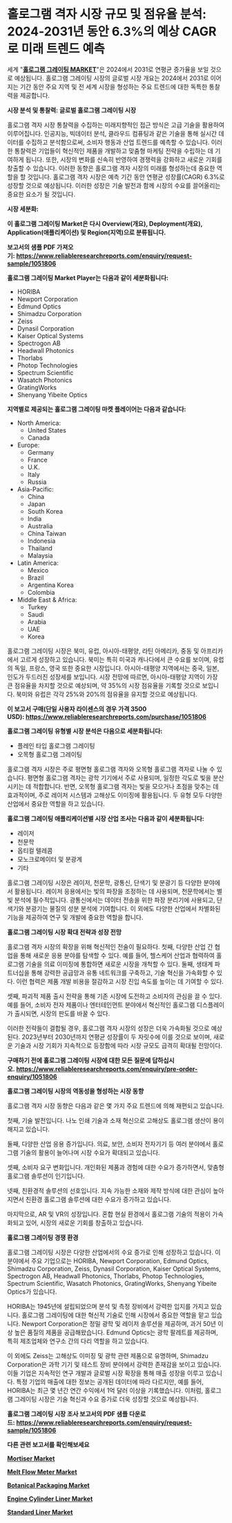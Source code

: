 <p><h1>홀로그램 격자 시장 규모 및 점유율 분석: 2024-2031년 동안 6.3%의 예상 CAGR로 미래 트렌드 예측</h1></p><p>세계 "<strong><a href="https://www.reliableresearchreports.com/holographic-grating-r1051806?utm_campaign=105&utm_medium=8&utm_source=Github&utm_content=ia&utm_term=29122024&utm_id=holographic-grating">홀로그램 그레이팅 MARKET</a></strong>"은 2024에서 2031로 연평균 증가율을 보일 것으로 예상됩니다. 홀로그램 그레이팅 시장의 글로벌 시장 개요는 2024에서 2031로 이어지는 기간 동안 주요 지역 및 전 세계 시장을 형성하는 주요 트렌드에 대한 독특한 통찰력을 제공합니다.</p>
<p><strong>시장 분석 및 통찰력: 글로벌 홀로그램 그레이팅 시장</strong></p>
<p><p>홀로그램 격자 시장 통찰력을 수집하는 미래지향적인 접근 방식은 고급 기술을 활용하여 이루어집니다. 인공지능, 빅데이터 분석, 클라우드 컴퓨팅과 같은 기술을 통해 실시간 데이터를 수집하고 분석함으로써, 소비자 행동과 산업 트렌드를 예측할 수 있습니다. 이러한 통찰력은 기업들이 혁신적인 제품을 개발하고 맞춤형 마케팅 전략을 수립하는 데 기여하게 됩니다. 또한, 시장의 변화를 신속히 반영하여 경쟁력을 강화하고 새로운 기회를 창출할 수 있습니다. 이러한 동향은 홀로그램 격자 시장의 미래를 형성하는데 중요한 역할을 할 것입니다. 홀로그램 격자 시장은 예측 기간 동안 연평균 성장률(CAGR) 6.3%로 성장할 것으로 예상됩니다. 이러한 성장은 기술 발전과 함께 시장의 수요를 끌어올리는 중요한 요소가 될 것입니다.</p><a href="%7CAUTHORITHY_DOMAIN_URL%7C?utm_campaign=105&utm_medium=8&utm_source=Github&utm_content=ia&utm_term=29122024&utm_id=holographic-grating"></a></p>
<p><strong>시장 세분화:</strong></p>
<p><strong>이 홀로그램 그레이팅 Market은 다시 Overview(개요), Deployment(개요), Application(애플리케이션) 및 Region(지역)으로 분류됩니다.</strong></p>
<p><strong>보고서의 샘플 PDF 가져오기:&nbsp;<a href="https://www.reliableresearchreports.com/enquiry/request-sample/1051806?utm_campaign=105&utm_medium=8&utm_source=Github&utm_content=ia&utm_term=29122024&utm_id=holographic-grating">https://www.reliableresearchreports.com/enquiry/request-sample/1051806</a></strong><strong></strong></p>
<p><strong>홀로그램 그레이팅 Market Player는 다음과 같이 세분화됩니다:</strong></p>
<p><ul><li>HORIBA</li><li>Newport Corporation</li><li>Edmund Optics</li><li>Shimadzu Corporation</li><li>Zeiss</li><li>Dynasil Corporation</li><li>Kaiser Optical Systems</li><li>Spectrogon AB</li><li>Headwall Photonics</li><li>Thorlabs</li><li>Photop Technologies</li><li>Spectrum Scientific</li><li>Wasatch Photonics</li><li>GratingWorks</li><li>Shenyang Yibeite Optics</li></ul></p>
<p><strong>지역별로 제공되는 홀로그램 그레이팅 마켓 플레이어는 다음과 같습니다:</strong></p>
<p><ul>
    <li>
        North America:
        <ul>
            <li>United States</li>
            <li>Canada</li>
        </ul>
    </li>
    <li>
        Europe:
        <ul>
            <li>Germany</li>
            <li>France</li>
            <li>U.K.</li>
            <li>Italy</li>
            <li>Russia</li>
        </ul>
    </li>
    <li>
        Asia-Pacific:
        <ul>
            <li>China</li>
            <li>Japan</li>
            <li>South Korea</li>
            <li>India</li>
            <li>Australia</li>
            <li>China Taiwan</li>
            <li>Indonesia</li>
            <li>Thailand</li>
            <li>Malaysia</li>
        </ul>
    </li>
    <li>
        Latin America:
        <ul>
            <li>Mexico</li>
            <li>Brazil</li>
            <li>Argentina Korea</li>
            <li>Colombia</li>
        </ul>
    </li>
    <li>
        Middle East & Africa:
        <ul>
            <li>Turkey</li>
            <li>Saudi</li>
            <li>Arabia</li>
            <li>UAE</li>
            <li>Korea</li>
        </ul>
    </li>
    </ul></p>
<p><p>홀로그램 그레이팅 시장은 북미, 유럽, 아시아-태평양, 라틴 아메리카, 중동 및 아프리카에서 고르게 성장하고 있습니다. 북미는 특히 미국과 캐나다에서 큰 수요를 보이며, 유럽의 독일, 프랑스, 영국 또한 중요한 시장입니다. 아시아-태평양 지역에서는 중국, 일본, 인도가 두드러진 성장세를 보입니다. 시장 전망에 따르면, 아시아-태평양 지역이 가장 큰 점유율을 차지할 것으로 예상되며, 약 35%의 시장 점유율을 기록할 것으로 보입니다. 북미와 유럽은 각각 25%와 20%의 점유율을 유지할 것으로 예상됩니다.</p></p>
<p><strong>이 보고서 구매(단일 사용자 라이센스의 경우 가격 3500 USD):&nbsp;<a href="https://www.reliableresearchreports.com/purchase/1051806?utm_campaign=105&utm_medium=8&utm_source=Github&utm_content=ia&utm_term=29122024&utm_id=holographic-grating">https://www.reliableresearchreports.com/purchase/1051806</a></strong></p>
<p><strong>홀로그램 그레이팅 유형별 시장 분석은 다음으로 세분화됩니다:</strong></p>
<p><ul><li>플레인 타입 홀로그램 그레이팅</li><li>오목형 홀로그램 그레이팅</li></ul></p>
<p><p>홀로그램 격자 시장은 주로 평면형 홀로그램 격자와 오목형 홀로그램 격자로 나눌 수 있습니다. 평면형 홀로그램 격자는 광학 기기에서 주로 사용되며, 일정한 각도로 빛을 분산시키는 데 적합합니다. 반면, 오목형 홀로그램 격자는 빛을 모으거나 초점을 맞추는 데 효과적이며, 주로 레이저 시스템과 고해상도 이미징에 활용됩니다. 두 유형 모두 다양한 산업에서 중요한 역할을 하고 있습니다.</p></p>
<p><strong>홀로그램 그레이팅 애플리케이션별 시장 산업 조사는 다음과 같이 세분화됩니다:</strong></p>
<p><ul><li>레이저</li><li>천문학</li><li>옵티컬 텔레콤</li><li>모노크로메이터 및 분광계</li><li>기타</li></ul></p>
<p><p>홀로그램 그레이팅 시장은 레이저, 천문학, 광통신, 단색기 및 분광기 등 다양한 분야에서 활용됩니다. 레이저 응용에서는 빛의 파장을 조정하는 데 사용되며, 천문학에서는 별빛 분석에 필수적입니다. 광통신에서는 데이터 전송을 위한 파장 분리기에 사용되고, 단색기와 분광기는 물질의 성분 분석에 기여합니다. 이 외에도 다양한 산업에서 차별화된 기능을 제공하여 연구 및 개발에 중요한 역할을 합니다.</p></p>
<p><strong>홀로그램 그레이팅 시장 확대 전략과 성장 전망</strong></p>
<p><p>홀로그램 격자 시장의 확장을 위해 혁신적인 전술이 필요하다. 첫째, 다양한 산업 간 협업을 통해 새로운 응용 분야를 탐색할 수 있다. 예를 들어, 헬스케어 산업과 협력하여 홀로그램 기술을 의료 이미징에 통합하면 새로운 시장을 개척할 수 있다. 둘째, 생태계 파트너십을 통해 강력한 공급망과 유통 네트워크를 구축하고, 기술 혁신을 가속화할 수 있다. 이런 협력은 제품 개발 비용을 절감하고 시장 진입 속도를 높이는 데 기여할 수 있다.</p><p>셋째, 파괴적 제품 출시 전략을 통해 기존 시장에 도전하고 소비자의 관심을 끌 수 있다. 예를 들어, 소비자 전자 제품이나 엔터테인먼트 분야에서 혁신적인 홀로그램 디스플레이가 출시되면, 시장의 판도를 바꿀 수 있다.</p><p>이러한 전략들이 결합될 경우, 홀로그램 격자 시장의 성장은 더욱 가속화될 것으로 예상된다. 2023년부터 2030년까지 연평균 성장률이 두 자릿수에 이를 것으로 보이며, 새로운 기술과 시장 기회가 지속적으로 등장함에 따라 시장 규모도 급격히 확대될 전망이다.</p></p>
<p><strong>구매하기 전에 홀로그램 그레이팅 시장에 대한 모든 질문에 답하십시오.&nbsp;<a href="https://www.reliableresearchreports.com/enquiry/pre-order-enquiry/1051806?utm_campaign=105&utm_medium=8&utm_source=Github&utm_content=ia&utm_term=29122024&utm_id=holographic-grating">https://www.reliableresearchreports.com/enquiry/pre-order-enquiry/1051806</a></strong><strong></strong></p>
<p><strong>홀로그램 그레이팅 시장의 역동성을 형성하는 시장 동향</strong></p>
<p><p>홀로그램 격자 시장 동향은 다음과 같은 몇 가지 주요 트렌드에 의해 재편되고 있습니다. </p><p>첫째, 기술 발전입니다. 나노 인쇄 기술과 소재 혁신으로 고해상도 홀로그램 생산이 용이해지고 있습니다. </p><p>둘째, 다양한 산업 응용 증가입니다. 의료, 보안, 소비자 전자기기 등 여러 분야에서 홀로그램 기술의 활용이 늘어나며 시장 수요가 확대되고 있습니다. </p><p>셋째, 소비자 요구 변화입니다. 개인화된 제품과 경험에 대한 수요가 증가하면서, 맞춤형 홀로그램 솔루션이 인기입니다. </p><p>넷째, 친환경적 솔루션의 선호입니다. 지속 가능한 소재와 제작 방식에 대한 관심이 높아지면서 친환경 홀로그램 솔루션에 대한 수요가 증가하고 있습니다. </p><p>마지막으로, AR 및 VR의 성장입니다. 혼합 현실 환경에서 홀로그램 기술의 적용이 가속화되고 있어, 시장의 새로운 기회를 창출하고 있습니다.</p></p>
<p><strong>홀로그램 그레이팅 경쟁 환경</strong></p>
<p><p>홀로그램 그레이팅 시장은 다양한 산업에서의 수요 증가로 인해 성장하고 있습니다. 이 분야에서 주요 기업으로는 HORIBA, Newport Corporation, Edmund Optics, Shimadzu Corporation, Zeiss, Dynasil Corporation, Kaiser Optical Systems, Spectrogon AB, Headwall Photonics, Thorlabs, Photop Technologies, Spectrum Scientific, Wasatch Photonics, GratingWorks, Shenyang Yibeite Optics가 있습니다.</p><p>HORIBA는 1945년에 설립되었으며 분석 및 측정 장비에서 강력한 입지를 가지고 있습니다. 홀로그램 그레이팅에 대한 혁신적 기술로 인해 시장에서 중요한 역할을 맡고 있습니다. Newport Corporation은 정밀 광학 및 레이저 솔루션을 제공하며, 과거 50년 이상 높은 품질의 제품을 공급해왔습니다. Edmund Optics는 광학 팔레트를 제공하며, 특히 제조업체와 연구소 간의 다리 역할을 하고 있습니다.</p><p>이 외에도 Zeiss는 고해상도 이미징 및 광학 관련 제품으로 유명하며, Shimadzu Corporation은 과학 기기 및 테스트 장비 분야에서 강력한 존재감을 보이고 있습니다. 이들 기업은 지속적인 연구 개발과 글로벌 시장 확장을 통해 매출 성장을 이루고 있습니다. 특정 기업의 매출에 대한 정보는 공개된 데이터에 따라 다르지만, 예를 들어, HORIBA는 최근 몇 년간 연간 수익에서 1억 달러 이상을 기록했습니다. 이처럼, 홀로그램 그레이팅 시장은 기술 혁신과 수요 증가로 더욱 성장할 것으로 예상됩니다.</p></p>
<p><strong>홀로그램 그레이팅 시장 조사 보고서의 PDF 샘플 다운로드:&nbsp;<a href="https://www.reliableresearchreports.com/enquiry/request-sample/1051806?utm_campaign=105&utm_medium=8&utm_source=Github&utm_content=ia&utm_term=29122024&utm_id=holographic-grating">https://www.reliableresearchreports.com/enquiry/request-sample/1051806</a></strong></p>
<p><strong></strong></p>
<p><strong></strong></p>
<p><strong></strong></p>
<p><strong></strong></p>
<p><strong>다른 관련 보고서를 확인해보세요</strong></p>
<p><strong><p><a href="https://github.com/dmitriyvo6rog/Market-Research-Report-List-1/blob/main/mortiser-market.md?utm_campaign=105&utm_medium=8&utm_source=Github&utm_content=ia&utm_term=29122024&utm_id=holographic-grating">Mortiser Market</a></p><p><a href="https://github.com/birnbaumbulah0/Market-Research-Report-List-1/blob/main/melt-flow-meter-market.md?utm_campaign=105&utm_medium=8&utm_source=Github&utm_content=ia&utm_term=29122024&utm_id=holographic-grating">Melt Flow Meter Market</a></p><p><a href="https://github.com/petbigbeepjn/Market-Research-Report-List-1/blob/main/botanical-packaging-market.md?utm_campaign=105&utm_medium=8&utm_source=Github&utm_content=ia&utm_term=29122024&utm_id=holographic-grating">Botanical Packaging Market</a></p><p><a href="https://github.com/risingtrista99259/Market-Research-Report-List-1/blob/main/engine-cylinder-liner-market.md?utm_campaign=105&utm_medium=8&utm_source=Github&utm_content=ia&utm_term=29122024&utm_id=holographic-grating">Engine Cylinder Liner Market</a></p><p><a href="https://github.com/arionmp/Market-Research-Report-List-5/blob/main/standard-liner-market.md?utm_campaign=105&utm_medium=8&utm_source=Github&utm_content=ia&utm_term=29122024&utm_id=holographic-grating">Standard Liner Market</a></p></strong></p>